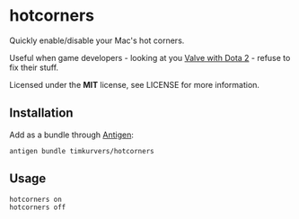 # hotcorners

Quickly enable/disable your Mac's hot corners.

Useful when game developers - looking at you [Valve with Dota 2] - refuse to fix their stuff.

Licensed under the **MIT** license, see LICENSE for more information.

## Installation

Add as a bundle through [Antigen]:

```shell
antigen bundle timkurvers/hotcorners
```

## Usage

```shell
hotcorners on
hotcorners off
```

[Antigen]: https://github.com/zsh-users/antigen
[Valve with Dota 2]: https://dev.dota2.com/showthread.php?t=98174
